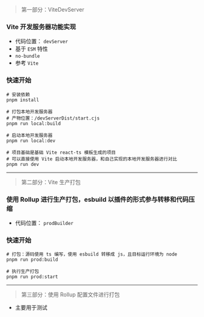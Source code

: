 > 第一部分：ViteDevServer
### Vite 开发服务器功能实现
- 代码位置： `devServer`
- 基于 `ESM` 特性
- `no-bundle`
- 参考 `Vite`

### 快速开始
```shell
# 安装依赖
pnpm install

# 打包本地开发服务器
# 产物位置：/devServerDist/start.cjs
pnpm run local:build

# 启动本地开发服务器
pnpm run local:dev

# 项目基础是基础 Vite react-ts 模板生成的项目
# 可以直接使用 Vite 启动本地开发服务器，和自己实现的本地开发服务器进行对比
pnpm run dev
```
---

> 第二部分：Vite 生产打包
### 使用 Rollup 进行生产打包，esbuild 以插件的形式参与转移和代码压缩
- 代码位置： `prodBuilder`

### 快速开始
```shell
# 打包：源码使用 ts 编写，使用 esbuild 转移成 js，且目标运行环境为 node
pnpm run prod:build

# 执行生产打包
pnpm run prod:start
```
---

> 第三部分：使用 Rollup 配置文件进行打包
- 主要用于测试
